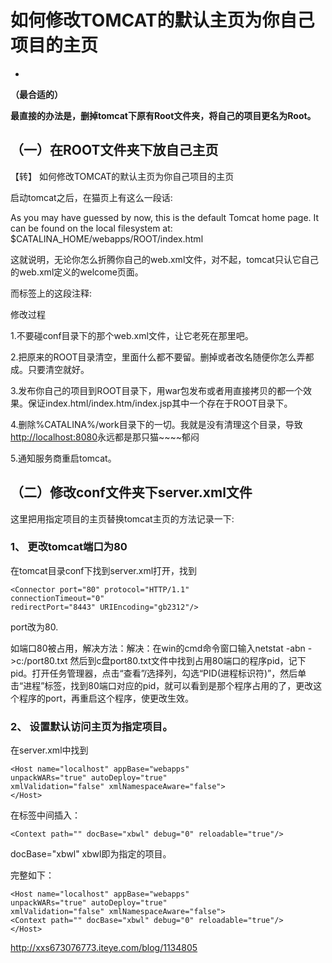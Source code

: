 # 如何修改TOMCAT的默认主页为你自己项目的主页

- ​

**（最合适的）**

**最直接的办法是，删掉tomcat下原有Root文件夹，将自己的项目更名为Root。**



## （一）在ROOT文件夹下放自己主页

【转】 如何修改TOMCAT的默认主页为你自己项目的主页

启动tomcat之后，在猫页上有这么一段话:

As you may have guessed by now, this is the default Tomcat home page. It can be found on the local filesystem at: 
$CATALINA_HOME/webapps/ROOT/index.html

这就说明，无论你怎么折腾你自己的web.xml文件，对不起，tomcat只认它自己的web.xml定义的welcome页面。

而<welcome-file-list>标签上的这段注释:

> <!-- If you define welcome files in your own application's web.xml -->
> <!-- deployment descriptor, that list *replaces* the list configured -->
> <!-- here, so be sure that you include any of the default values that -->
> <!-- you wish to include.
>
> -->

修改过程

1.不要碰conf目录下的那个web.xml文件，让它老死在那里吧。

2.把原来的ROOT目录清空，里面什么都不要留。删掉或者改名随便你怎么弄都成。只要清空就好。

3.发布你自己的项目到ROOT目录下，用war包发布或者用直接拷贝的都一个效果。保证index.html/index.htm/index.jsp其中一个存在于ROOT目录下。

4.删除%CATALINA%/work目录下的一切。我就是没有清理这个目录，导致[http://localhost:8080](http://localhost:8080/)永远都是那只猫~~~~郁闷

5.通知服务商重启tomcat。

## （二）修改conf文件夹下server.xml文件

这里把用指定项目的主页替换tomcat主页的方法记录一下:

### 1、 更改tomcat端口为80

在tomcat目录conf下找到server.xml打开，找到

```
<Connector port="80" protocol="HTTP/1.1"
connectionTimeout="0"
redirectPort="8443" URIEncoding="gb2312"/>
```

port改为80.

如端口80被占用，解决方法：解决：在win的cmd命令窗口输入netstat -abn ->c:/port80.txt 然后到c盘port80.txt文件中找到占用80端口的程序pid，记下pid。打开任务管理器，点击“查看”/选择列，勾选“PID(进程标识符)”，然后单击“进程”标签，找到80端口对应的pid，就可以看到是那个程序占用的了，更改这个程序的port，再重启这个程序，使更改生效。

### 2、 设置默认访问主页为指定项目。

在server.xml中找到

```
<Host name="localhost" appBase="webapps"
unpackWARs="true" autoDeploy="true"
xmlValidation="false" xmlNamespaceAware="false">
</Host>
```

在标签中间插入：

```
<Context path="" docBase="xbwl" debug="0" reloadable="true"/>
```

docBase="xbwl" xbwl即为指定的项目。

完整如下：

```
<Host name="localhost" appBase="webapps"
unpackWARs="true" autoDeploy="true"
xmlValidation="false" xmlNamespaceAware="false">
<Context path="" docBase="xbwl" debug="0" reloadable="true"/>
</Host>
```

 

 http://xxs673076773.iteye.com/blog/1134805